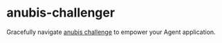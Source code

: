 # anubis-challenger
Gracefully navigate [anubis challenge](https://github.com/TecharoHQ/anubis) to empower your Agent application.
